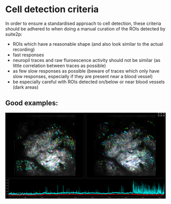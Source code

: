 # Cell detection criteria
In order to ensure a standardised approach to cell detection, these criteria should be adhered to when doing a manual curation of the ROIs detected by suite2p:
- ROIs which have a reasonable shape (and also look similar to the actual recording)
- fast responses
- neuropil traces and raw fluroescence activity should not be similar (as little correlation between traces as possible)
- as few slow responses as possible (beware of traces which only have slow responses, especially if they are present near a blood vessel)
- be especially careful with ROIs detected on/below or near blood vessels (dark areas)
## Good examples:
![good](https://github.com/Schroeder-Lab/ExperimentalProtocols/blob/main/2P%20imaging/Suite2p/Examples%20of%20traces/good.PNG)
